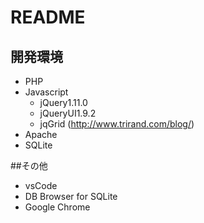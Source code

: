 # README

## 開発環境
+ PHP
+ Javascript
	+ jQuery1.11.0
	+ jQueryUI1.9.2
	+ jqGrid (http://www.trirand.com/blog/)
+ Apache
+ SQLite


##その他
+ vsCode
+ DB Browser for SQLite
+ Google Chrome